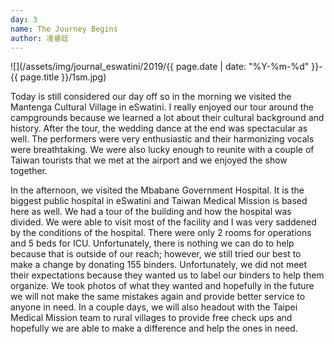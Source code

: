 ```yaml
---
day: 3
name: The Journey Begins
author: 凌睿廷
---
```

![](/assets/img/journal_eswatini/2019/{{ page.date | date: "%Y-%m-%d" }}-{{ page.title }}/1sm.jpg)

Today is still considered our day off so in the morning we visited the Mantenga Cultural Village in eSwatini. I really enjoyed our tour around the campgrounds because we learned a lot about their cultural background and history. After the tour, the wedding dance at the end was spectacular as well. The performers were very enthusiastic and their harmonizing vocals were breathtaking. We were also lucky enough to reunite with a couple of Taiwan tourists that we met at the airport and we enjoyed the show together. 

In the afternoon, we visited the Mbabane Government Hospital. It is the biggest public hospital in eSwatini and Taiwan Medical Mission is based here as well. We had a tour of the building and how the hospital was divided. We were able to visit most of the facility and I was very saddened by the conditions of the hospital. There were only 2 rooms for operations and 5 beds for ICU. Unfortunately, there is nothing we can do to help because that is outside of our reach; however, we still tried our best to make a change by donating 155 binders. Unfortunately, we did not meet their expectations because they wanted us to label our binders to help them organize. We took photos of what they wanted and hopefully in the future we will not make the same mistakes again and provide better service to anyone in need. In a couple days, we will also headout with the Taipei Medical Mission team to rural villages to provide free check ups and hopefully we are able to make a difference and help the ones in need. 
